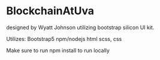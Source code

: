 # BlockchainAtUva

designed by Wyatt Johnson utilizing bootstrap silicon UI kit.

Utilizes:
Bootstrap5
npm/nodejs
html
scss, css

Make sure to run npm install to run locally
